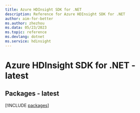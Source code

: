 ```yaml
---
title: Azure HDInsight SDK for .NET
description: Reference for Azure HDInsight SDK for .NET
author: aim-for-better
ms.author: zhezhou
ms.data: 05/23/2023
ms.topic: reference
ms.devlang: dotnet
ms.service: hdinsight
---
```

# Azure HDInsight SDK for .NET - latest
## Packages - latest
[!INCLUDE [packages](hdinsight-index.md)]